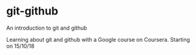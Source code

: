 # git-github
An introduction to git and github

Learning about git and github with a Google course on Coursera.
Starting on 15/10/18
